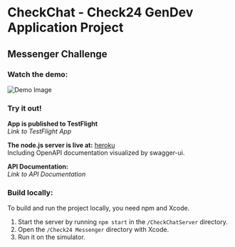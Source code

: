 # CheckChat - Check24 GenDev Application Project
## Messenger Challenge

### Watch the demo:

![Demo Image](https://github.com/BenedictBode/CheckChat/assets/36698396/786673e3-a508-4c52-a1f2-e968c00d97d8)

### Try it out!

**App is published to TestFlight**  
*Link to TestFlight App*  

**The node.js server is live at:** [heroku](https://hidden-bayou-91236-aef7370094a2.herokuapp.com)  
Including OpenAPI documentation visualized by swagger-ui.

**API Documentation:**  
*Link to API Documentation*  

### Build locally:

To build and run the project locally, you need npm and Xcode.

1. Start the server by running `npm start` in the `/CheckChatServer` directory.
2. Open the `/Check24 Messenger` directory with Xcode.
3. Run it on the simulator.






